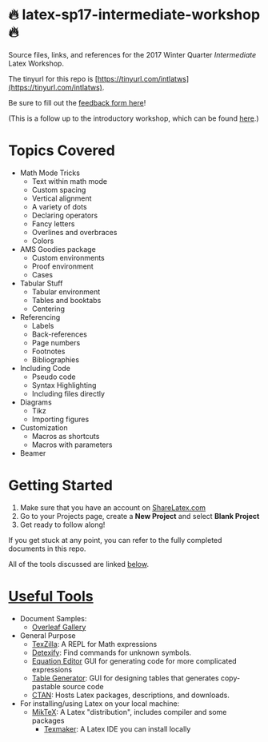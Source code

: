 # :fire: latex-sp17-intermediate-workshop :fire:
Source files, links, and references for the 2017 Winter Quarter *Intermediate* Latex Workshop. 

The tinyurl for this repo is [https://tinyurl.com/intlatws](https://tinyurl.com/intlatws).

Be sure to fill out the [feedback form here](https://docs.google.com/forms/d/e/1FAIpQLSc_XhSBlver1KE2i_TZCUWEyyia5XNJcE67r79EBnEcmXmiPw/viewform)!

(This is a follow up to the introductory workshop, which can be found [here](https://github.com/UCSD-SUMS/latex-sp17-intro-workshop).)

# Topics Covered

* Math Mode Tricks
  * Text within math mode
  * Custom spacing
  * Vertical alignment
  * A variety of dots
  * Declaring operators
  * Fancy letters
  * Overlines and overbraces
  * Colors
* AMS Goodies package
  * Custom environments
  * Proof environment
  * Cases
* Tabular Stuff
  * Tabular environment
  * Tables and booktabs
  * Centering
* Referencing
  * Labels
  * Back-references
  * Page numbers
  * Footnotes
  * Bibliographies
* Including Code
  * Pseudo code
  * Syntax Highlighting
  * Including files directly
* Diagrams
  * Tikz
  * Importing figures
* Customization
  * Macros as shortcuts
  * Macros with parameters
* Beamer

# Getting Started

1. Make sure that you have an account on [ShareLatex.com](https://www.sharelatex.com)
2. Go to your Projects page, create a **New Project** and select **Blank Project**
3. Get ready to follow along!

If you get stuck at any point, you can refer to the fully completed documents in this repo.

All of the tools discussed are linked [below](#useful-tools).

# [Useful Tools](#useful-tools)
* Document Samples:
  * [Overleaf Gallery](https://www.overleaf.com/gallery)
* General Purpose
  * [TexZilla](https://fred-wang.github.io/TeXZilla/): A REPL for Math expressions
  * [Detexify](http://detexify.kirelabs.org/classify.html): Find commands for unknown symbols.
  * [Equation Editor](https://www.codecogs.com/latex/eqneditor.php) GUI for generating code for more complicated expressions
  * [Table Generator](http://www.tablesgenerator.com/): GUI for designing tables that generates copy-pastable source code
  * [CTAN](https://www.ctan.org/pkg): Hosts Latex packages, descriptions, and downloads.
* For installing/using Latex on your local machine:
  * [MikTeX](https://miktex.org/): A Latex "distribution", includes compiler and some packages
    * [Texmaker](http://www.xm1math.net/texmaker/): A Latex IDE you can install locally
